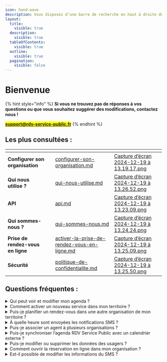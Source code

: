 ```yaml
---
icon: hand-wave
description: Vous disposez d’une barre de recherche en haut à droite de votre écran
layout:
  title:
    visible: true
  description:
    visible: true
  tableOfContents:
    visible: true
  outline:
    visible: true
  pagination:
    visible: false
---
```


# Bienvenue

{% hint style="info" %}
**Si vous ne trouvez pas de réponses à vos questions ou que vous souhaitez suggérer des modifications, contactez nous !**&#x20;

<mark style="color:blue;">**support@rdv-service-public.fr**</mark>
{% endhint %}

## Les plus consultées :&#x20;

<table data-view="cards"><thead><tr><th></th><th></th><th data-hidden data-card-target data-type="content-ref"></th><th data-hidden data-card-cover data-type="files"></th></tr></thead><tbody><tr><td><strong>Configurer son organisation</strong></td><td></td><td><a href="demarrer-sur-rdv-service-public/configurer-son-organisation.md">configurer-son-organisation.md</a></td><td><a href=".gitbook/assets/Capture d’écran 2024-12-19 à 13.19.17.png">Capture d’écran 2024-12-19 à 13.19.17.png</a></td></tr><tr><td><strong>Qui nous utilise ?</strong> </td><td></td><td><a href="a-propos/qui-nous-utilise.md">qui-nous-utilise.md</a></td><td><a href=".gitbook/assets/Capture d’écran 2024-12-19 à 13.26.52.png">Capture d’écran 2024-12-19 à 13.26.52.png</a></td></tr><tr><td><strong>API</strong></td><td></td><td><a href="documentation-technique/api.md">api.md</a></td><td><a href=".gitbook/assets/Capture d’écran 2024-12-19 à 13.23.09.png">Capture d’écran 2024-12-19 à 13.23.09.png</a></td></tr><tr><td><strong>Qui sommes-nous ?</strong> </td><td></td><td><a href="a-propos/qui-sommes-nous.md">qui-sommes-nous.md</a></td><td><a href=".gitbook/assets/Capture d’écran 2024-12-19 à 13.24.24.png">Capture d’écran 2024-12-19 à 13.24.24.png</a></td></tr><tr><td><strong>Prise de rendez-vous en ligne</strong></td><td></td><td><a href="toutes-les-notions/activer-la-prise-de-rendez-vous-en-ligne.md">activer-la-prise-de-rendez-vous-en-ligne.md</a></td><td><a href=".gitbook/assets/Capture d’écran 2024-12-19 à 13.25.09.png">Capture d’écran 2024-12-19 à 13.25.09.png</a></td></tr><tr><td><strong>Sécurité</strong></td><td></td><td><a href="confidentialite-et-securite/politique-de-confidentialite.md">politique-de-confidentialite.md</a></td><td><a href=".gitbook/assets/Capture d’écran 2024-12-19 à 13.25.50.png">Capture d’écran 2024-12-19 à 13.25.50.png</a></td></tr></tbody></table>

## Questions fréquentes :&#x20;

<details>

<summary>Qui peut voir et modifier mon agenda ?</summary>

Par défaut, les agents de votre service et de votre organisation peuvent consulter et planifier des rendez-vous dans votre agenda. De plus, les agents du service secrétariat de votre organisation ont un accès étendu : ils peuvent voir, modifier et planifier des rendez-vous dans votre agenda.

</details>

<details>

<summary>Comment activer un nouveau service dans mon territoire ?</summary>

Par défaut, lors de la création de votre compte, un seul service sera actif dans votre territoire. Vous pourrez activer d'autres services pour y associer des agents selon vos besoins.

Pour activer un nouveau service, rendez-vous dans le menu _**espace admin**_ accessible depuis le menu _**paramètres**_. Vous y trouverez un menu _**services**_ où vous pourrez activer des services à partir d'une liste préétablie.

**-> Sélectionnez le service que vous souhaitez activer sur votre territoire.**

</details>

<details>

<summary>Puis-je planifier un rendez-vous dans une autre organisation de mon territoire ?</summary>



Par défaut, un agent peut planifier des rendez-vous uniquement dans les plannings des agents de son service ou de son organisation. Pour planifier un rendez-vous dans une autre organisation, deux options sont possibles :

* **Utiliser la prescription interne** : Cette option permet, depuis le bouton _**trouver un rendez-vous**_, d'élargir sa recherche à l'ensemble des organisations de son territoire. Elle est disponible si les motifs sont configurés comme _**ouverts aux prescripteurs**_ dans la configuration des motifs. Cette configuration rendra visibles les disponibilités des agents d'autres organisations depuis le menu **trouver un rendez-vous** et le parcours _**élargir la recherche**_.
* **Être associé à plusieurs organisations :** Un agent peut être associé à plusieurs organisations. Il aura alors accès aux agendas des agents des organisations auxquelles il est associé. Pour rechercher des disponibilités dans une autre organisation, il devra changer d'organisation depuis le menu en haut à gauche.

</details>

<details>

<summary>À quelle heure sont envoyées les notifications SMS ?</summary>

Plusieurs actions déclenchent l'envoi de SMS :

* Une notification de **confirmation** est envoyée immédiatement après la création du rendez-vous.
* Une notification de **rappel** est envoyée à l'usager 48h avant le rendez-vous (hors jours fériés et dimanches).
* Une notification de **rendez-vous modifié** : l'usager reçoit immédiatement une notification en cas de modification du rendez-vous.
* Une notification de **rendez-vous annulé** : l'usager reçoit immédiatement une notification en cas d'annulation du rendez-vous. Si l'usager est à l'origine de l'annulation, il doit le faire au moins 4 heures avant l'heure prévue du rendez-vous.

</details>

<details>

<summary>Puis-je associer un agent à plusieurs organisations ?</summary>

Un agent peut être associé à plusieurs organisations. Cette association lui donnera accès aux agendas des agents rattachés à son service dans chacune de ces organisations. Seul un agent administrateur de territoire peut associer un agent à plusieurs organisations.

</details>

<details>

<summary>Puis-je synchroniser l’agenda RDV Service Public avec un calendrier externe ?</summary>

Vous disposez de deux moyens :

*   **Une synchronisation par notifications email** : Vous pouvez activer ou désactiver des notifications d'informations sur votre adresse email. Vous trouverez ces options dans mon espace "mon compte" :&#x20;

    **→ cliquez sur votre prénom et nom en haut à droite de votre écran**

    **→ cliquez sur "préférence de notifications"**&#x20;

    Dans cet email, vous trouverez les informations du rendez-vous à chaque planification, modification ou annulation. Vous trouverez également dans la notification email un fichier .ics. Ce fichier permettra d'importer le rendez-vous dans un calendrier externe comme un calendrier Outlook.&#x20;
*   **Une synchronisation par calendrier** : Le lien Webcal permet de connecter votre agenda RDV Service Public à un calendrier externe.Vous trouverez ces options dans mon espace "mon compte" :&#x20;

    **→ cliquez sur votre prénom et nom en haut à droite de votre écran**

    **→ cliquez sur "synchronisation calendrier"**&#x20;

    Toutefois, cette méthode dépend du fonctionnement des calendrier externes. Si vous synchronisez votre agenda RDV Service Public avec Google Agenda, la mise à jour peut prendre jusqu'à 12 heures. **Avec le calendrier Outlook, l'affichage de votre rendez-vous est généralement plus rapide et peut apparaître dans l'heure suivant la prise de rendez-vous.**&#x20;

</details>

<details>

<summary>Puis-je modifier ou supprimer les données des usagers ?</summary>

Vous pouvez supprimer ou modifier les données des usagers. Sur la fiche des usagers, des options Modifier et Supprimer sont prévues à cet effet. Si aucunes modifications n’est apportée et que l’usager n’a pris aucun RDV durant deux ans, alors ses données seront supprimées automatiquement.

</details>

<details>

<summary>Comment ouvrir la réservation en ligne dans mon organisation ?</summary>

Vous devez créer des motifs avec la configuration ouvert aux agents et aux usagers et les associer aux plages d’ouverture de vos agents. Ces deux conditions activent la prise de rendez-vous en ligne de votre organisation.

</details>

<details>

<summary>Est-il possible de modifier les informations du SMS ?</summary>

Il n’est pas possible de modifier le modèle SMS : le nombre de caractères pour les SMS est limité. Aussi certaines informations comme le nom du motif peut porter atteinte à l’usager. Nous avons donc fait le choix de limiter les informations.

</details>

